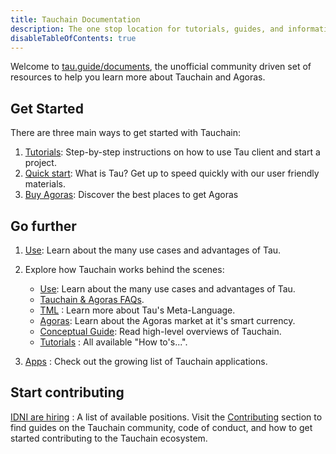 ```yaml
---
title: Tauchain Documentation
description: The one stop location for tutorials, guides, and information about Tauchain and Agoras
disableTableOfContents: true
---
```


Welcome to [tau.guide/documents](tau.guide/documents), the unofficial community driven set of resources to help you learn more about 
Tauchain and Agoras.

## Get Started

There are three main ways to get started with Tauchain:

1. [Tutorials](/docs/tutorial/): Step-by-step instructions on how to use Tau client and start a project.
2. [Quick start](/docs/quick-start.md): What is Tau? Get up to speed quickly with our user friendly materials.
3. [Buy Agoras](/docs/quick-start.md): Discover the best places to get Agoras

## Go further

1. [Use](/docs/): Learn about the many use cases and advantages of Tau.

2. Explore how Tauchain works behind the scenes:

   - [Use](/docs/): Learn about the many use cases and advantages of Tau.
   - [Tauchain & Agoras FAQs](/docs/FAQ/).
   - [TML](/docs/what-is-tml.md/) : Learn more about Tau's Meta-Language.
   - [Agoras](/docs/what-is-agoras.md/): Learn about the Agoras market at it's smart currency.
   - [Conceptual Guide](/docs/tau-conceptual-guide.md/): Read high-level overviews of Tauchain.
   - [Tutorials](/docs/tutorials/) : All available "How to's...".

3. [Apps](/apps/) : Check out the growing list of Tauchain applications.

## Start contributing
[IDNI are hiring](http://www.idni.org/careers/) : A list of available positions.
Visit the [Contributing](/contributing/) section to find guides on the Tauchain community, code of conduct, and how to get started contributing to the Tauchain ecosystem.

